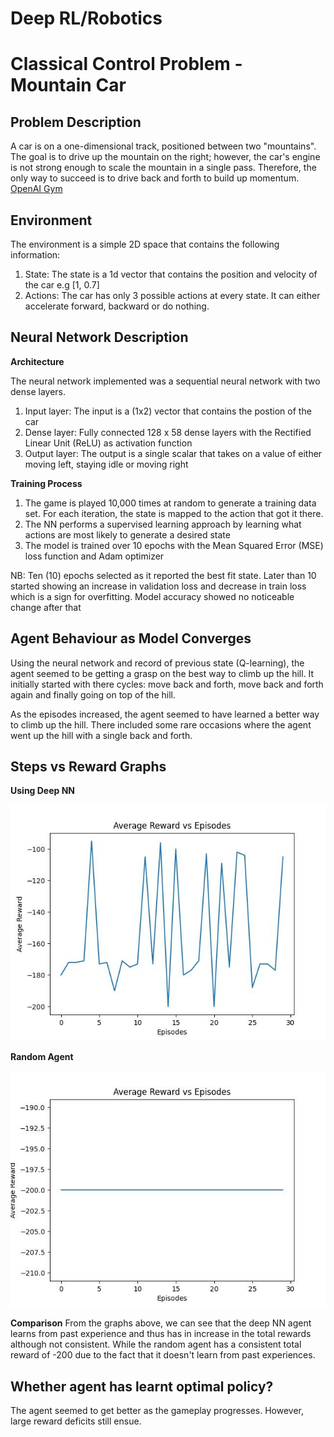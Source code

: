 # Deep RL/Robotics

# Classical Control Problem - Mountain Car

## Problem Description
A car is on a one-dimensional track, positioned between two "mountains". The goal is to drive up the mountain on the right; however, the car's engine is not strong enough to scale the mountain in a single pass. Therefore, the only way to succeed is to drive back and forth to build up momentum. [OpenAI Gym](https://gym.openai.com/envs/MountainCar-v0/)

## Environment
The environment is a simple 2D space that contains the following information:

1.   State: The state is a 1d vector that contains the position and velocity of the car e.g [1, 0.7]
2.   Actions: The car has only 3 possible actions at every state. It can either accelerate forward, backward or do nothing.


## Neural Network Description
**Architecture**

The neural network implemented was a sequential neural network with two dense layers.

1.   Input layer: The input is a (1x2) vector that contains the postion of the car 
2.   Dense layer: Fully connected 128 x 58 dense layers with the Rectified Linear Unit (ReLU) as activation function
3. Output layer: The output is a single scalar that takes on a value of either moving left, staying idle or moving right

**Training Process**



1.   The game is played 10,000 times at random to generate a training data set. For each iteration, the state is mapped to the action that got it there. 
2.   The NN performs a supervised learning approach by learning what actions are most likely to generate a desired state
3. The model is trained over 10 epochs with the Mean Squared Error (MSE) loss function and Adam optimizer

NB: Ten (10) epochs selected as it reported the best fit state. Later than 10 started showing an increase in validation loss and decrease in train loss which is a sign for overfitting. Model accuracy showed no noticeable change after that 

## Agent Behaviour as Model Converges

Using the neural network and record of previous state (Q-learning), the agent seemed to be getting a grasp on the best way to climb up the hill. It initially started with there cycles: move back and forth, move back and forth again and finally going on top of the hill.

As the episodes increased, the agent seemed to have learned a better way to climb up the hill. There included some rare occasions where the agent went up the hill with a single back and forth.

## Steps vs Reward Graphs

**Using Deep NN**

![dl_agent_rewards.jpg](./images/dl_agent_rewards.jpg)

**Random Agent**

![rand_agent_rewards.jpg](./images/rand_agent_rewards.jpg)

**Comparison**
From the graphs above, we can see that the deep NN agent learns from past experience and thus has in increase in the total rewards although not consistent. While the random agent has a consistent total reward of -200 due to the fact that it doesn't learn from past experiences.

## Whether agent has learnt optimal policy?

The agent seemed to get better as the gameplay progresses. However, large reward deficits still ensue.
